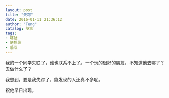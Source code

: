 ```yaml
---
layout: post
title: "失踪"
date: 2016-01-11 21:36:12
author: "Teng"
catalog: 随笔
tags:
- 瞎扯
- 随想录
- 感叹
---
```

我的一个同学失联了，谁也联系不上了。一个玩的很好的朋友，不知道他去哪了？去做什么了？

我想到，要是我失踪了，能发现的人还真不多呢。

祝他早日出现。
